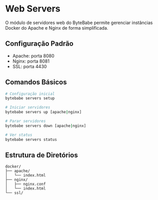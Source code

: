 # Web Servers

O módulo de servidores web do ByteBabe permite gerenciar instâncias Docker do Apache e Nginx de forma simplificada.

## Configuração Padrão

- Apache: porta 8080
- Nginx: porta 8081
- SSL: porta 4430

## Comandos Básicos

```bash
# Configuração inicial
bytebabe servers setup

# Iniciar servidores
bytebabe servers up [apache|nginx]

# Parar servidores
bytebabe servers down [apache|nginx]

# Ver status
bytebabe servers status
```

## Estrutura de Diretórios

```
docker/
├── apache/
│   └── index.html
├── nginx/
│   ├── nginx.conf
│   └── index.html
└── ssl/
```